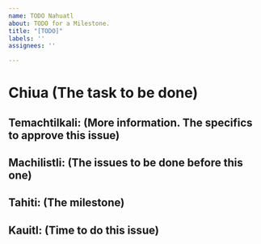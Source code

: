 ```yaml
---
name: TODO Nahuatl
about: TODO for a Milestone.
title: "[TODO]"
labels: ''
assignees: ''

---
```


# Chiua (The task to be done)

## Temachtilkali: (More information. The specifics to approve this issue)

## Machilistli: (The issues to be done before this one)

## Tahiti: (The milestone)

## Kauitl: (Time to do this issue)
